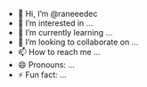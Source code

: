 - 👋 Hi, I’m @raneeedec
- 👀 I’m interested in ...
- 🌱 I’m currently learning ...
- 💞️ I’m looking to collaborate on ...
- 📫 How to reach me ...
- 😄 Pronouns: ...
- ⚡ Fun fact: ...

<!---
raneeedec/raneeedec is a ✨ special ✨ repository because its `README.md` (this file) appears on your GitHub profile.
You can click the Preview link to take a look at your changes.
--->
